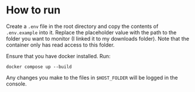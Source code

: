 # How to run

Create a `.env` file in the root directory and copy the contents of `.env.example` into it. Replace the placeholder value with the path to the folder you want to monitor (I linked it to my downloads folder). Note that the container only has read access to this folder.

Ensure that you have docker installed. Run:

```
docker compose up --build
```

Any changes you make to the files in `$HOST_FOLDER` will be logged in the console.